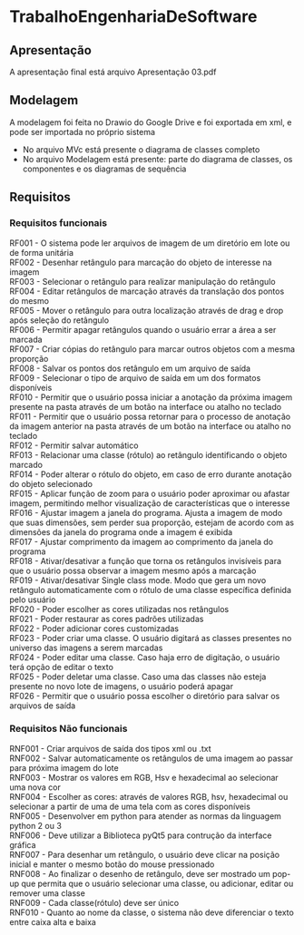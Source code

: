 # TrabalhoEngenhariaDeSoftware
## Apresentação 
A apresentação final está arquivo Apresentação 03.pdf </br>
## Modelagem
A modelagem foi feita no Drawio do Google Drive e foi exportada em xml, e pode ser importada no próprio sistema </br>
- No arquivo MVc está presente o diagrama de classes completo</br>
- No arquivo Modelagem está presente: parte do diagrama de classes, os componentes e os diagramas de sequência</br> 

## Requisitos
### Requisitos funcionais 
RF001 - O sistema pode ler arquivos de imagem de um diretório em lote ou de forma unitária </br>
RF002 - Desenhar retângulo para marcação do objeto de interesse na imagem </br>
RF003 - Selecionar o retângulo para realizar manipulação do retângulo </br>
RF004 - Editar retângulos de marcação através da translação dos pontos do mesmo </br>
RF005 - Mover o retângulo para outra localização através de drag e drop após seleção do retângulo</br>
RF006 - Permitir apagar retângulos quando o usuário errar a área a ser marcada  </br>
RF007 - Criar cópias do retângulo para marcar outros objetos com a mesma proporção </br>
RF008 - Salvar os pontos dos retângulo em um arquivo de saída  </br>
RF009 - Selecionar o tipo de arquivo de saída em um dos formatos disponíveis </br>
RF010 - Permitir que o usuário possa iniciar a anotação da próxima imagem presente na pasta através de um botão na interface ou atalho no teclado</br>
RF011 - Permitir que o usuário possa retornar para o processo de anotação da  imagem anterior na pasta  através de um botão na interface ou atalho  no teclado</br>
RF012 - Permitir salvar automático  </br>
RF013 - Relacionar uma classe (rótulo) ao retângulo identificando o objeto marcado  </br>
RF014 - Poder alterar o rótulo do objeto, em caso de erro durante anotação do objeto selecionado </br>
RF015 - Aplicar função de zoom para o usuário poder aproximar ou afastar imagem, permitindo melhor visualização de características que o interesse </br>
RF016 - Ajustar imagem a janela do programa. Ajusta a imagem de modo que suas dimensões, sem perder sua proporção, estejam de acordo com as dimensões da janela do programa  onde a imagem é exibida </br>
RF017 - Ajustar comprimento da imagem ao comprimento da janela do programa </br>
RF018 - Ativar/desativar a função que torna os retângulos invisíveis para que o usuário possa observar a imagem mesmo após a marcação </br>
RF019 - Ativar/desativar Single class mode. Modo que gera um novo retângulo automaticamente com o rótulo de uma classe específica definida pelo usuário </br>
RF020 - Poder escolher as cores utilizadas nos retângulos  </br>
RF021 - Poder restaurar as cores padrões utilizadas </br>
RF022 - Poder adicionar cores customizadas </br>
RF023 - Poder criar uma classe. O usuário digitará as classes presentes no universo das imagens a serem marcadas</br>
RF024 - Poder editar uma classe. Caso haja erro de digitação, o usuário terá opção de editar o texto</br>
RF025 - Poder deletar uma classe. Caso uma das classes não esteja presente no novo lote de imagens, o usuário poderá apagar</br>
RF026 - Permitir que o usuário possa escolher o diretório para salvar os arquivos de saída</br>
 
### Requisitos Não funcionais
RNF001 - Criar arquivos de saída dos tipos xml ou .txt  </br>
RNF002 - Salvar automaticamente os retângulos de uma imagem ao passar para próxima imagem do lote</br>
RNF003 - Mostrar os valores em RGB, Hsv e hexadecimal ao selecionar uma nova cor</br>
RNF004 - Escolher as cores: através de valores RGB, hsv, hexadecimal ou selecionar a partir de uma de uma tela com as cores disponíveis </br>
RNF005 - Desenvolver em python para atender as normas da linguagem python 2 ou 3 </br>
RNF006 - Deve utilizar a Biblioteca pyQt5 para contrução da interface gráfica </br>
RNF007 - Para desenhar um retângulo, o usuário deve clicar na posição inicial e manter o mesmo botão do mouse pressionado</br>
RNF008 - Ao finalizar o desenho de retângulo, deve ser mostrado um pop-up que permita que o usuário selecionar uma classe, ou adicionar, editar ou remover uma classe</br>
RNF009 - Cada classe(rótulo) deve ser único </br>
RNF010 - Quanto ao nome da classe, o sistema não deve diferenciar o texto entre caixa alta e baixa</br>
 

